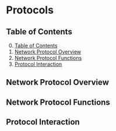 # Protocols

## Table of Contents

0. [Table of Contents](#table-of-contents)
1. [Network Protocol Overview](#network-protocol-overview)
2. [Network Protocol Functions](#network-protocol-functions)
3. [Protocol Interaction](#protocol-interaction)

## Network Protocol Overview

## Network Protocol Functions

## Protocol Interaction
